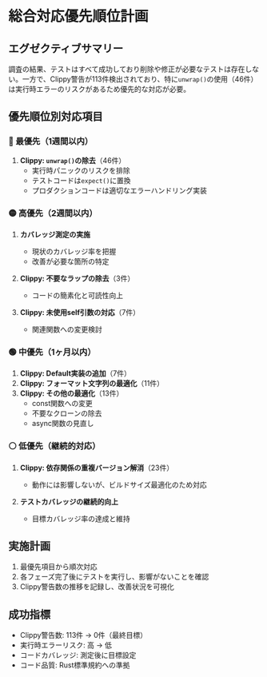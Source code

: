 # 総合対応優先順位計画

## エグゼクティブサマリー
調査の結果、テストはすべて成功しており削除や修正が必要なテストは存在しない。一方で、Clippy警告が113件検出されており、特に`unwrap()`の使用（46件）は実行時エラーのリスクがあるため優先的な対応が必要。

## 優先順位別対応項目

### 🔴 最優先（1週間以内）
1. **Clippy: `unwrap()`の除去**（46件）
   - 実行時パニックのリスクを排除
   - テストコードは`expect()`に置換
   - プロダクションコードは適切なエラーハンドリング実装

### 🟡 高優先（2週間以内）
1. **カバレッジ測定の実施**
   - 現状のカバレッジ率を把握
   - 改善が必要な箇所の特定

2. **Clippy: 不要なラップの除去**（3件）
   - コードの簡素化と可読性向上

3. **Clippy: 未使用self引数の対応**（7件）
   - 関連関数への変更検討

### 🟢 中優先（1ヶ月以内）
1. **Clippy: Default実装の追加**（7件）
2. **Clippy: フォーマット文字列の最適化**（11件）
3. **Clippy: その他の最適化**（13件）
   - const関数への変更
   - 不要なクローンの除去
   - async関数の見直し

### ⚪ 低優先（継続的対応）
1. **Clippy: 依存関係の重複バージョン解消**（23件）
   - 動作には影響しないが、ビルドサイズ最適化のため対応

2. **テストカバレッジの継続的向上**
   - 目標カバレッジ率の達成と維持

## 実施計画
1. 最優先項目から順次対応
2. 各フェーズ完了後にテストを実行し、影響がないことを確認
3. Clippy警告数の推移を記録し、改善状況を可視化

## 成功指標
- Clippy警告数: 113件 → 0件（最終目標）
- 実行時エラーリスク: 高 → 低
- コードカバレッジ: 測定後に目標設定
- コード品質: Rust標準規約への準拠